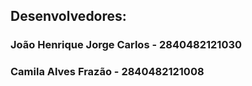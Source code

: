 <h2> Desenvolvedores:

<h3> João Henrique Jorge Carlos - 2840482121030 
<h3> Camila Alves Frazão - 2840482121008
